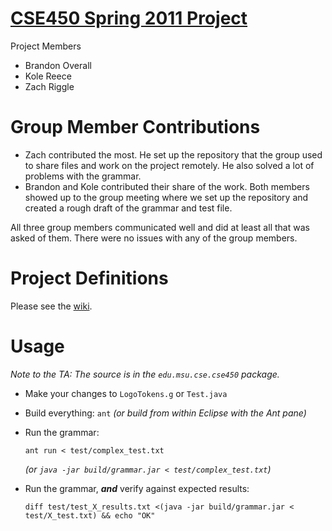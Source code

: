# [CSE450 Spring 2011 Project](https://github.com/msu-cse450-ss2010/project)

Project Members

- Brandon Overall
- Kole Reece
- Zach Riggle

# Group Member Contributions

- Zach contributed the most.  He set up the repository that the group used to share files and work on the project remotely.  He also solved a lot of problems with the grammar.  
- Brandon and Kole contributed their share of the work.  Both members showed up to the group meeting where we set up the repository and created a rough draft of the grammar and test file.  

All three group members communicated well and did at least all that was asked of them.  There were no issues with any of the group members.

# Project Definitions

Please see the [wiki](msu-cse450-ss11/wiki).

# Usage

*Note to the TA: The source is in the `edu.msu.cse.cse450` package.*

-   Make your changes to `LogoTokens.g` or `Test.java`
-   Build everything: `ant` *(or build from within Eclipse with the Ant pane)*
-   Run the grammar: 
    
        ant run < test/complex_test.txt
    *(or `java -jar build/grammar.jar < test/complex_test.txt`)*
-   Run the grammar, ***and*** verify against expected results:

        diff test/test_X_results.txt <(java -jar build/grammar.jar < test/X_test.txt) && echo "OK"